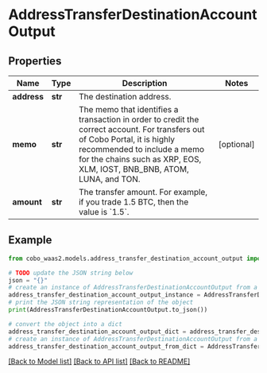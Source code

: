 # AddressTransferDestinationAccountOutput


## Properties

Name | Type | Description | Notes
------------ | ------------- | ------------- | -------------
**address** | **str** | The destination address. | 
**memo** | **str** | The memo that identifies a transaction in order to credit the correct account. For transfers out of Cobo Portal, it is highly recommended to include a memo for the chains such as XRP, EOS, XLM, IOST, BNB_BNB, ATOM, LUNA, and TON. | [optional] 
**amount** | **str** | The transfer amount. For example, if you trade 1.5 BTC, then the value is &#x60;1.5&#x60;.  | 

## Example

```python
from cobo_waas2.models.address_transfer_destination_account_output import AddressTransferDestinationAccountOutput

# TODO update the JSON string below
json = "{}"
# create an instance of AddressTransferDestinationAccountOutput from a JSON string
address_transfer_destination_account_output_instance = AddressTransferDestinationAccountOutput.from_json(json)
# print the JSON string representation of the object
print(AddressTransferDestinationAccountOutput.to_json())

# convert the object into a dict
address_transfer_destination_account_output_dict = address_transfer_destination_account_output_instance.to_dict()
# create an instance of AddressTransferDestinationAccountOutput from a dict
address_transfer_destination_account_output_from_dict = AddressTransferDestinationAccountOutput.from_dict(address_transfer_destination_account_output_dict)
```
[[Back to Model list]](../README.md#documentation-for-models) [[Back to API list]](../README.md#documentation-for-api-endpoints) [[Back to README]](../README.md)


